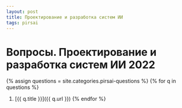 ```yaml
---
layout: post
title: Проектирование и разработка систем ИИ
tags: pirsai 
---
```


# Вопросы. Проектирование и разработка систем ИИ 2022

{% assign questions = site.categories.pirsai-questions %}
{% for q in questions %}
1. [{{ q.title }}]({{ q.url }})
{% endfor %}
